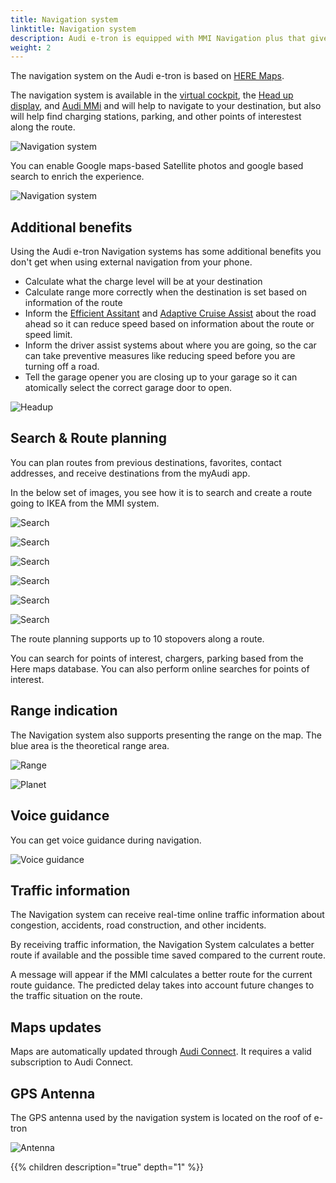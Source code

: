 ```yaml
---
title: Navigation system
linktitle: Navigation system
description: Audi e-tron is equipped with MMI Navigation plus that gives navigation over three screens.
weight: 2
---
```


The navigation system on the Audi e-tron is based on [HERE Maps](https://www.here.com/strategic-alliances/audi/IVIdemo).

The navigation system is available in the [virtual cockpit](../virtualcockpit/), the [Head up display](../headupdisplay/), and [Audi MMi](../mmi/) and will help to navigate to your destination, but also will help find charging stations, parking, and other points of interestest along the route.

![Navigation system](navigation.jpg "The Navigation system in Virtual Cockpit and MMI")

You can enable Google maps-based Satellite photos and google based search to enrich the experience.

![Navigation system](navigation2.jpg "The Navigation system in Virtual Cockpit with google maps satellite images")

## Additional benefits

Using the Audi e-tron Navigation systems has some additional benefits you don't get when using external navigation from your phone.

- Calculate what the charge level will be at your destination
- Calculate range more correctly when the destination is set based on information of the route
- Inform the [Efficient Assitant](/models/e-tron/technology/drivingassistance/predictiveefficiencyassist/) and [Adaptive Cruise Assist](/models/e-tron/technology/drivingassistance/adaptivecruiseassist/) about the road ahead so it can reduce speed based on information about the route or speed limit.
- Inform the driver assist systems about where you are going, so the car can take preventive measures like reducing speed before you are turning off a road.
- Tell the garage opener you are closing up to your garage so it can atomically select the correct garage door to open.

![Headup](headup.jpg "Head-up display with route info and efficiency assistant suggesting to slow down")

## Search & Route planning

You can plan routes from previous destinations, favorites, contact addresses, and receive destinations from the myAudi app.

In the below set of images, you see how it is to search and create a route going to IKEA from the MMI system.

![Search](search1.jpg "Step 1: Search for IKEA")

![Search](search2.jpg "Step 2: Selecting correct search result and pressing start")

![Search](search3.jpg "Step 3: Navigation informs that you don't have enough charge going to IKEA and suggest adding charging along the route")

![Search](search4.jpg "Step 4: Suggested charging stops including expected battery state of charge at destination")

![Search](search5.jpg "Step 5: Planned route")

![Search](search6.jpg "When driving the lower MMI screen supports handwriting for search")

The route planning supports up to 10 stopovers along a route.

You can search for points of interest, chargers, parking based from the Here maps database. You can also perform online searches for points of interest.

## Range indication

The Navigation system also supports presenting the range on the map. The blue area is the theoretical range area.

![Range](range.jpg "The Range indicated with the blue area")

![Planet](planet.jpg "You can cover the whole planet with your all-electric Audi")

## Voice guidance

You can get voice guidance during navigation.

![Voice guidance](voiceguidance.jpg "You can control how much voice guidance you need")

## Traffic information

The Navigation system can receive real-time online traffic information about congestion, accidents, road construction, and other incidents.

By receiving traffic information, the Navigation System calculates a better route if available and the possible time saved compared to the current route.

A message will appear if the MMI calculates a better route for the current route guidance. The predicted delay takes into account future  changes to the traffic situation on the route. 

## Maps updates

Maps are automatically updated through [Audi Connect](/technology/audiconnect/). It requires a valid subscription to Audi Connect.

## GPS Antenna

The GPS antenna used by the navigation system is located on the roof of e-tron

![Antenna](antenna.jpg "GPS antenna on roof of e-tron and e-tron Sportback")

{{% children description="true" depth="1" %}}

